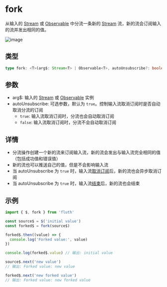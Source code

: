 # fork

从输入的 [Stream](/cn/api/stream#stream) 或 [Observable](/cn/api/observable) 中分流一条新的 [Stream](/cn/api/stream#stream) 流，新的流会订阅输入的流并发出相同的值。

![image](/fork.drawio.svg)

## 类型

```typescript
type fork: <T>(arg$: Stream<T> | Observable<T>, autoUnsubscribe?: boolean) => Stream<T>;
```

## 参数

- arg$: 输入的 [Stream](/cn/api/stream#stream) 或 [Observable](/cn/api/observable) 实例
- autoUnsubscribe: 可选参数，默认为 `true`。控制输入流取消订阅时是否自动取消分流的订阅
  - `true`: 输入流取消订阅时，分流也会自动取消订阅
  - `false`: 输入流取消订阅时，分流不会自动取消订阅

## 详情

- 分流操作创建一个新的流来订阅输入流，新的流会发出与输入流完全相同的值（包括成功值和错误值）
- 新的流也可以推送自己的值，但是不会影响输入流
- 当 autoUnsubscribe 为 `true` 时，输入流[取消订阅](/cn/guide/base#取消订阅)后，新的流也会异步取消订阅
- 当 autoUnsubscribe 为 `true` 时，输入流[结束](/cn/guide/base#结束)后，新的流也会结束

## 示例

```typescript
import { $, fork } from 'fluth'

const source$ = $('initial value')
const forked$ = fork(source$)

forked$.then((value) => {
  console.log('Forked value:', value)
})

console.log(forked$.value) // 输出: initial value

source$.next('new value')
// 输出: Forked value: new value

forked$.next('new forked value')
// 输出: Forked value: new forked value
```
